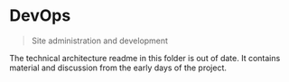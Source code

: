 # DevOps

> Site administration and development

The technical architecture readme in this folder is out of date. It contains material 
and discussion from the early days of the project.